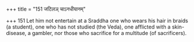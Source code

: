 +++
title = "151 जटिलञ् चाऽनधीयानम्"

+++
151	Let him not entertain at a Sraddha one who wears his hair in braids (a student), one who has not studied (the Veda), one afflicted with a skin-disease, a gambler, nor those who sacrifice for a multitude (of sacrificers).